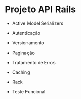 # Projeto API Rails


* Active Model Serializers

* Autenticação

* Versionamento

* Paginação

* Tratamento de Erros

* Caching

* Rack

* Teste Funcional


